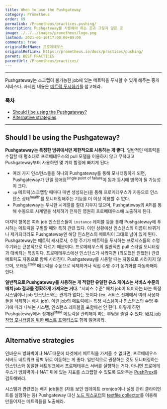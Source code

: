 ```yaml
---
title: When to use the Pushgateway
category: Prometheus
order: 69
permalink: /Prometheus/practices.pushing/
description: Pushgateway를 사용해야 하는 곳과 그렇지 않은 곳
image: ./../../images/prometheus/logo.png
lastmod: 2021-05-16T17:00:00+09:00
comments: true
originalRefName: 프로메테우스
originalRefLink: https://prometheus.io/docs/practices/pushing/
parent: BEST PRACTICES
parentUrl: /Prometheus/practices/
---
```


---

Pushgateway는 스크랩이 불가능한 job에 있는 메트릭을 푸시할 수 있게 해주는 중개 서비스다. 자세한 내용은 [메트릭 푸시하기](../pushing)를 참고해라.

### 목차

- [Should I be using the Pushgateway?](#should-i-be-using-the-pushgateway)
- [Alternative strategies](#alternative-strategies)

---

## Should I be using the Pushgateway?

**Pushgateway는 특정한 범위에서만 제한적으로 사용하는 게 좋다.** 일반적인 메트릭을 수집할 때 평소대로 프로메테우스의 pull 모델을 이용하지 않고 무턱대고 Pushgateway부터 사용하면 몇 가지 함정에 빠지게 된다:

- 여러 가지 인스턴스들을 하나의 Pushgateway를 통해 모니터링하게 되면, Pushgateway가 단일 장애점<sup>single point of failure</sup>이 됨과 동시에 병목이 될 가능성이 크다.
- `up` 메트릭(스크랩할 때마다 매번 생성되는)을 통해 프로메테우스가 자동으로 인스턴스 상태<sup>health</sup>를 모니터링해주는 기능을 더 이상 이용할 수 없다.
- Pushgateway는 푸시한 시계열를 절대 지우지 않으며, Pushgateway의 API를 통해 수동으로 시계열을 삭제하기 전까진 영원히 프로메테우스에 노출하게 된다.

마지막 항목은 여러 job 인스턴스들이 `instance` 레이블 등을 통해 Pushgateway에 푸시하는 메트릭을 구별할 때와 특히 관련 있다. 이런 상황에선 인스턴스의 이름이 바뀌거나 제거되더라도 Pushgateway엔 해당 인스턴스의 메트릭이 그대로 남아 있게 된다. Pushgateway는 메트릭 캐시로서, 수명 주기가 메트릭을 푸시하는 프로세스들의 수명 주기와는 근본적으로 다르기 때문이다. 프로메테우스의 일반적인 pull 스타일 모니터링과 대비되는 특징이다. 프로메테우스에선 인스턴스가 사라지면 (의도했든 안했든) 관련 메트릭도 자동으로 함께 사라진다. Pushgateway를 사용할 때는 자동으로 사라지지 않으며, 오래된<sup>stale</sup> 메트릭을 수동으로 삭제하거나 직접 수명 주기 동기화를 자동화해야 한다.

**일반적으로 Pushgateway를 사용하는 게 적합한 유일한 유스 케이스는 서비스 수준의 배치 job 결과를 정확하게 가져오는 거다**. "서비스 수준" 배치 job이 의미하는 바는 특정 시스템이나 job 인스턴스와는 관계가 없다는 뜻이다 (ex. 서비스 전체에서 여러 사용자들을 삭제하는 배치 job). 이런 job의 메트릭에는 특정 시스템이나 인스턴스의 수명 주기에 따라 나뉘는 시스템, 인스턴스 레이블을 포함해선 안 된다. 이렇게 하면 Pushgateway에서 정체된<sup>stale</sup> 메트릭을 관리해야 하는 부담을 줄일 수 있다. [배치 job 작업 모니터링을 위한 베스트 프랙티스](../practices.instrumentation/#batch-jobs)도 함께 읽어봐라.

---

## Alternative strategies

인바운드 방화벽이나 NAT때문에 타겟에서 메트릭을 가져올 수 없다면, 프로메테우스 서버도 네트워크 장벽 뒤로 이동하는 게 좋다. 일반적으로 권장하는 것도 모니터링하는 인스턴스와 동일한 네트워크에서 프로메테우스 서버를 실행하는 거다. 아니면 프로메테우스가 방화벽이나 NAT 뒤에 있는 지표를 스크랩할 수 있도록 도와주는 [PushProx](https://github.com/RobustPerception/PushProx)를 검토해봐라.

시스템과 관련있는 배치 job들은 (자동 보안 업데이트 cronjob이나 설정 관리 클라이언트를 실행하는 등) Pushgateway 대신 [노드 익스포터](https://github.com/prometheus/node_exporter)의 [textfile collector](https://github.com/prometheus/node_exporter#textfile-collector)를 이용해 만들어지는 메트릭들을 노출해라.


